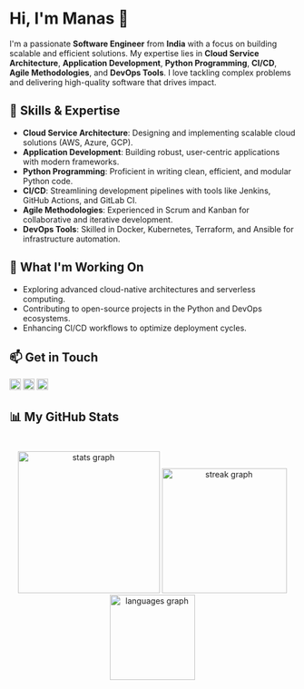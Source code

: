 # Hi, I'm Manas 👋

I'm a passionate **Software Engineer** from **India** with a focus on building scalable and efficient solutions. My expertise lies in **Cloud Service Architecture**, **Application Development**, **Python Programming**, **CI/CD**, **Agile Methodologies**, and **DevOps Tools**. I love tackling complex problems and delivering high-quality software that drives impact.

## 🔧 Skills & Expertise
- **Cloud Service Architecture**: Designing and implementing scalable cloud solutions (AWS, Azure, GCP).
- **Application Development**: Building robust, user-centric applications with modern frameworks.
- **Python Programming**: Proficient in writing clean, efficient, and modular Python code.
- **CI/CD**: Streamlining development pipelines with tools like Jenkins, GitHub Actions, and GitLab CI.
- **Agile Methodologies**: Experienced in Scrum and Kanban for collaborative and iterative development.
- **DevOps Tools**: Skilled in Docker, Kubernetes, Terraform, and Ansible for infrastructure automation.

## 🌟 What I'm Working On
- Exploring advanced cloud-native architectures and serverless computing.
- Contributing to open-source projects in the Python and DevOps ecosystems.
- Enhancing CI/CD workflows to optimize deployment cycles.

## 📫 Get in Touch
[<img src="https://img.shields.io/badge/LinkedIn-0077B5?style=flat&logo=linkedin&logoColor=white" alt="LinkedIn" height="20">](https://www.linkedin.com/in/manas-ranjan-pati-0969009a/)
[<img src="https://img.shields.io/badge/Twitter-1DA1F2?style=flat&logo=x&logoColor=white" alt="Twitter/X" height="20">](https://x.com/manuspati)
[<img src="https://img.shields.io/badge/Email-D14836?style=flat&logo=gmail&logoColor=white" alt="Email" height="20">](mailto:manasranjanpati@outlook.com)
<!-- [<img src="https://img.shields.io/badge/Portfolio-000000?style=flat&logo=internet-explorer&logoColor=white" alt="Portfolio" height="20">]([YourPortfolio/Website]) -->

<!--
## ⚡ Fun Fact
When I'm not coding, you can find me [insert hobby, e.g., exploring new tech, hiking, or binge-watching sci-fi series].
-->

## 📊 My GitHub Stats
###

<br clear="both">

<div align="center">
  <img src="https://github-readme-stats.vercel.app/api?username=Manasranjanpati&hide_title=false&hide_rank=false&show_icons=true&include_all_commits=true&count_private=true&disable_animations=false&theme=dracula&locale=en&hide_border=false&order=1" height="250" alt="stats graph"  />
  <img src="https://streak-stats.demolab.com?user=Manasranjanpati&locale=en&mode=daily&theme=dark&hide_border=false&border_radius=5&order=3" height="220" alt="streak graph"  />
  <img src="https://github-readme-stats.vercel.app/api/top-langs?username=Manasranjanpati&locale=en&hide_title=false&layout=compact&card_width=320&langs_count=5&theme=dracula&hide_border=false&order=2" height="150" alt="languages graph"  />
</div>

###
